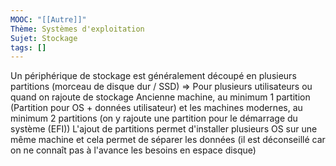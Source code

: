 ```yaml
---
MOOC: "[[Autre]]"
Thème: Systèmes d'exploitation
Sujet: Stockage
tags: []
---
```


Un périphérique de stockage est généralement découpé en plusieurs partitions (morceau de disque dur / SSD) ⇒ Pour plusieurs utilisateurs ou quand on rajoute de stockage
Ancienne machine, au minimum 1 partition (Partition pour OS + données utilisateur) et les machines modernes, au minimum 2 partitions (on y rajoute une partition pour le démarrage du système (EFI))
L'ajout de partitions permet d'installer plusieurs OS sur une même machine et cela permet de séparer les données (il est déconseillé car on ne connaît pas à l'avance les besoins en espace disque)

